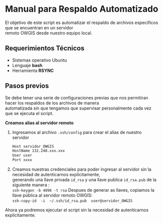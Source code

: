 # Manual para Respaldo Automatizado
El objetivo de este script es automatizar el respaldo de archivos especificos que se encuentran en un servidor  
remoto OWGIS desde nuestro equipo local.

## Requerimientos Técnicos
   * Sistemas operativo Ubuntu
   * Lenguaje __bash__
   * Herramienta __RSYNC__  

## Pasos previos
Se debe tener una serie de configuraciones previas que nos permitiran hacer los respaldos de los archivos de manera  
automatizada sin que tengamos que supervisar personalmente cada vez que se ejecuta el script.

__Creamos alias al servidor remoto__

   1. Ingresamos al archivo `.ssh/config` para crear el alias de nuestro servidor  
      ```bash
      Host servidor_OWGIS  
      HostName 132.248.xxx.xxx  
      User user  
      Port xxxx  
      ```  
   2. Creamos nuestras credenciales para poder ingresar al servidor sin la necesidad de autenticarnos explicitamente,  
      generando una llave privada ```id_rsa``` y una llave publica ```id_rsa.pub``` de la siguiente manera :  
      ```ssh-keygen -b 4096 -t rsa```
      Despues de generar as llaves, copiamos la llave pública al servidor remoto OWGIS:  
      ```ssh-copy-id  -i  ~/.ssh/id_rsa.pub  user@servidor_OWGIS```  
      
   Ahora ya podremos ejecutar el script sin la necesidad de autenticarnos explicitamente.
   
   ## 
  
   
   

